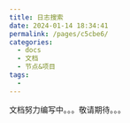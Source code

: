 ```yaml
---
title: 日志搜索
date: 2024-01-14 18:34:41
permalink: /pages/c5cbe6/
categories:
  - docs
  - 文档
  - 节点&项目
tags:
  - 
---
```


文档努力编写中。。。敬请期待。。。